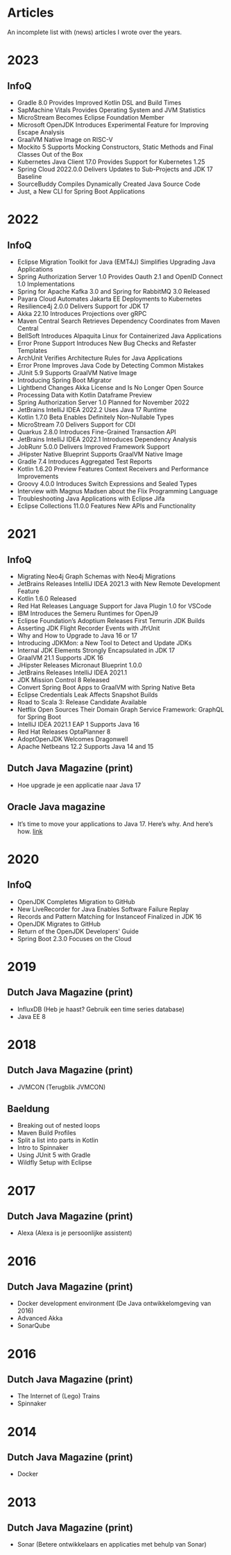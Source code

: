 # Articles
An incomplete list with (news) articles I wrote over the years.

# 2023

## InfoQ
- Gradle 8.0 Provides Improved Kotlin DSL and Build Times
- SapMachine Vitals Provides Operating System and JVM Statistics
- MicroStream Becomes Eclipse Foundation Member
- Microsoft OpenJDK Introduces Experimental Feature for Improving Escape Analysis
- GraalVM Native Image on RISC-V
- Mockito 5 Supports Mocking Constructors, Static Methods and Final Classes Out of the Box
- Kubernetes Java Client 17.0 Provides Support for Kubernetes 1.25
- Spring Cloud 2022.0.0 Delivers Updates to Sub-Projects and JDK 17 Baseline
- SourceBuddy Compiles Dynamically Created Java Source Code
- Just, a New CLI for Spring Boot Applications

# 2022

## InfoQ
- Eclipse Migration Toolkit for Java (EMT4J) Simplifies Upgrading Java Applications
- Spring Authorization Server 1.0 Provides Oauth 2.1 and OpenID Connect 1.0 Implementations
- Spring for Apache Kafka 3.0 and Spring for RabbitMQ 3.0 Released
- Payara Cloud Automates Jakarta EE Deployments to Kubernetes
- Resilience4j 2.0.0 Delivers Support for JDK 17
- Akka 22.10 Introduces Projections over gRPC
- Maven Central Search Retrieves Dependency Coordinates from Maven Central
- BellSoft Introduces Alpaquita Linux for Containerized Java Applications
- Error Prone Support Introduces New Bug Checks and Refaster Templates
- ArchUnit Verifies Architecture Rules for Java Applications
- Error Prone Improves Java Code by Detecting Common Mistakes
- JUnit 5.9 Supports GraalVM Native Image
- Introducing Spring Boot Migrator
- Lightbend Changes Akka License and Is No Longer Open Source
- Processing Data with Kotlin Dataframe Preview
- Spring Authorization Server 1.0 Planned for November 2022
- JetBrains IntelliJ IDEA 2022.2 Uses Java 17 Runtime
- Kotlin 1.7.0 Beta Enables Definitely Non-Nullable Types
- MicroStream 7.0 Delivers Support for CDI
- Quarkus 2.8.0 Introduces Fine-Grained Transaction API
- JetBrains IntelliJ IDEA 2022.1 Introduces Dependency Analysis
- JobRunr 5.0.0 Delivers Improved Framework Support
- JHipster Native Blueprint Supports GraalVM Native Image
- Gradle 7.4 Introduces Aggregated Test Reports
- Kotlin 1.6.20 Preview Features Context Receivers and Performance Improvements
- Groovy 4.0.0 Introduces Switch Expressions and Sealed Types
- Interview with Magnus Madsen about the Flix Programming Language
- Troubleshooting Java Applications with Eclipse Jifa
- Eclipse Collections 11.0.0 Features New APIs and Functionality

# 2021

## InfoQ
- Migrating Neo4j Graph Schemas with Neo4j Migrations
- JetBrains Releases IntelliJ IDEA 2021.3 with New Remote Development Feature
- Kotlin 1.6.0 Released
- Red Hat Releases Language Support for Java Plugin 1.0 for VSCode
- IBM Introduces the Semeru Runtimes for OpenJ9
- Eclipse Foundation’s Adoptium Releases First Temurin JDK Builds
- Asserting JDK Flight Recorder Events with JfrUnit
- Why and How to Upgrade to Java 16 or 17
- Introducing JDKMon: a New Tool to Detect and Update JDKs
- Internal JDK Elements Strongly Encapsulated in JDK 17
- GraalVM 21.1 Supports JDK 16
- JHipster Releases Micronaut Blueprint 1.0.0
- JetBrains Releases IntelliJ IDEA 2021.1
- JDK Mission Control 8 Released
- Convert Spring Boot Apps to GraalVM with Spring Native Beta
- Eclipse Credentials Leak Affects Snapshot Builds
- Road to Scala 3: Release Candidate Available
- Netflix Open Sources Their Domain Graph Service Framework: GraphQL for Spring Boot
- IntelliJ IDEA 2021.1 EAP 1 Supports Java 16
- Red Hat Releases OptaPlanner 8
- AdoptOpenJDK Welcomes Dragonwell
- Apache Netbeans 12.2 Supports Java 14 and 15

## Dutch Java Magazine (print)
- Hoe upgrade je een applicatie naar Java 17

## Oracle Java magazine
- It’s time to move your applications to Java 17. Here’s why. And here’s how. [link](https://blogs.oracle.com/javamagazine/migrate-to-java-17)

# 2020

## InfoQ
- OpenJDK Completes Migration to GitHub
- New LiveRecorder for Java Enables Software Failure Replay
- Records and Pattern Matching for Instanceof Finalized in JDK 16
- OpenJDK Migrates to GitHub
- Return of the OpenJDK Developers' Guide
- Spring Boot 2.3.0 Focuses on the Cloud

# 2019

## Dutch Java Magazine (print)
- InfluxDB (Heb je haast? Gebruik een time series database)
- Java EE 8

# 2018

## Dutch Java Magazine (print)
- JVMCON (Terugblik JVMCON)

## Baeldung
- Breaking out of nested loops
- Maven Build Profiles
- Split a list into parts in Kotlin
- Intro to Spinnaker
- Using JUnit 5 with Gradle
- Wildfly Setup with Eclipse

# 2017

## Dutch Java Magazine (print)
- Alexa (Alexa is je persoonlijke assistent)

# 2016

## Dutch Java Magazine (print)
- Docker development environment (De Java ontwikkelomgeving van 2016)
- Advanced Akka
- SonarQube

# 2016

## Dutch Java Magazine (print)
- The Internet of (Lego) Trains
- Spinnaker

# 2014

## Dutch Java Magazine (print)
- Docker

# 2013

## Dutch Java Magazine (print)
- Sonar (Betere ontwikkelaars en applicaties met behulp van Sonar)
